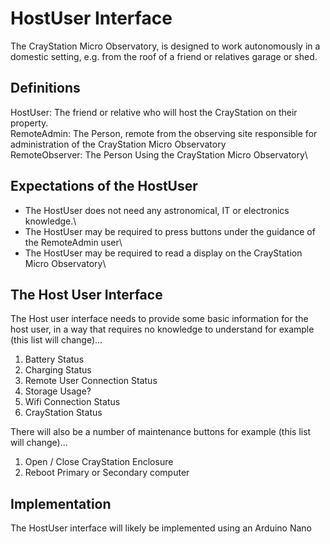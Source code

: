 # HostUser Interface

The CrayStation Micro Observatory, is designed to work autonomously in a domestic setting, e.g. from the roof of a friend or relatives garage or shed.

## Definitions

HostUser:  The friend or relative who will host the CrayStation on their property.\
RemoteAdmin: The Person, remote from the observing site responsible for administration of the CrayStation Micro Observatory\
RemoteObserver: The Person Using the CrayStation Micro Observatory\

## Expectations of the HostUser

- The HostUser does not need any astronomical, IT or electronics knowledge.\
- The HostUser may be required to press buttons under the guidance of the RemoteAdmin user\
- The HostUser may be required to read a display on the CrayStation Micro Observatory\

## The Host User Interface

The Host user interface needs to provide some basic information for the host user, in a way that requires no knowledge to understand for example (this list will change)...

1. Battery Status
2. Charging Status
3. Remote User Connection Status
4. Storage Usage?
5. Wifi Connection Status
6. CrayStation Status

There will also be a number of maintenance buttons for example (this list will change)...

1. Open / Close CrayStation Enclosure
2. Reboot Primary or Secondary computer

## Implementation

The HostUser interface will likely be implemented using an Arduino Nano


